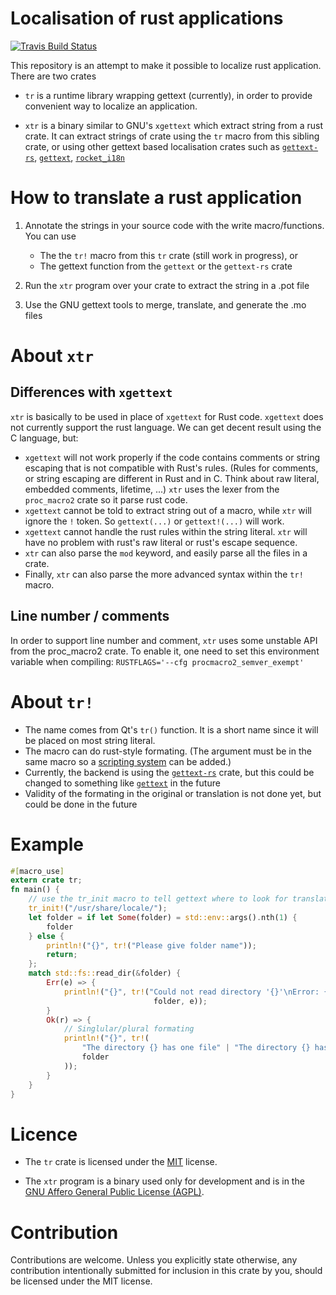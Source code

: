 # Localisation of rust applications

[![Travis Build Status](https://travis-ci.org/woboq/tr.svg?branch=master)](https://travis-ci.org/woboq/tr)

This repository is an attempt to make it possible to localize rust application.
There are two crates

* `tr` is a runtime library wrapping gettext (currently), in order to provide
  convenient way to localize an application.

* `xtr` is a binary similar to GNU's `xgettext` which extract string from a rust crate.
  It can extract strings of crate using the `tr` macro from this sibling crate, or using other
  gettext based localisation crates such as [`gettext-rs`](https://crates.io/crates/gettext-rs),
  [`gettext`](https://crates.io/crates/gettext), [`rocket_i18n`](https://github.com/BaptisteGelez/rocket_i18n)

# How to translate a rust application

1. Annotate the strings in your source code with the write macro/functions. You can use
    * The the `tr!` macro from this `tr` crate (still work in progress), or
    * The gettext function from the `gettext` or the `gettext-rs` crate

2. Run the `xtr` program over your crate to extract the string in a .pot file

3. Use the GNU gettext tools to merge, translate, and generate the .mo files

# About `xtr`

## Differences with `xgettext`

`xtr` is basically to be used in place of `xgettext` for Rust code.
`xgettext` does not currently support the rust language. We can get decent result
using the C language, but:

 * `xgettext` will not work properly if the code contains comments or string escaping that is
   not compatible with Rust's rules. (Rules for comments, or string escaping are different in
   Rust and in C. Think about raw literal, embedded comments, lifetime, ...)
   `xtr` uses the lexer from the `proc_macro2` crate so it parse rust code.
 * `xgettext` cannot be told to extract string out of a macro, while `xtr` will ignore the `!`
   token. So `gettext(...)` or `gettext!(...)` will work.
 * `xgettext` cannot handle the rust rules within the string literal. `xtr` will have no problem
   with rust's raw literal or rust's escape sequence.
 * `xtr` can also parse the `mod` keyword, and easily parse all the files in a crate.
 * Finally, `xtr` can also parse the more advanced syntax within the `tr!` macro.

 ## Line number / comments

 In order to support line number and comment, `xtr` uses some unstable API from the proc_macro2
 crate. To enable it, one need to set this environment variable when compiling:
 `RUSTFLAGS='--cfg procmacro2_semver_exempt'`

# About `tr!`

 * The name comes from Qt's `tr()` function. It is a short name since it will be placed on most
   string literal.
 * The macro can do rust-style formating. (The argument must be in the same macro so
   a [scripting system](https://techbase.kde.org/Localization/Concepts/Transcript) can be added.)
 * Currently, the backend is using the [`gettext-rs`](https://crates.io/crates/gettext-rs) crate,
   but this could be changed to something like [`gettext`](https://crates.io/crates/gettext) in the future
 * Validity of the formating in the original or translation is not done yet, but could be done in the
   future

# Example

```Rust
#[macro_use]
extern crate tr;
fn main() {
    // use the tr_init macro to tell gettext where to look for translations
    tr_init!("/usr/share/locale/");
    let folder = if let Some(folder) = std::env::args().nth(1) {
        folder
    } else {
        println!("{}", tr!("Please give folder name"));
        return;
    };
    match std::fs::read_dir(&folder) {
        Err(e) => {
            println!("{}", tr!("Could not read directory '{}'\nError: {}",
                                folder, e));
        }
        Ok(r) => {
            // Singlular/plural formating
            println!("{}", tr!(
                "The directory {} has one file" | "The directory {} has {n} files" % r.count(),
                folder
            ));
        }
    }
}
```


# Licence

 * The `tr` crate is licensed under the [MIT](https://opensource.org/licenses/MIT) license.

 * The `xtr` program is a binary used only for development and is in the
   [GNU Affero General Public License (AGPL)](https://www.gnu.org/licenses/agpl-3.0.en.html).

# Contribution

Contributions are welcome. Unless you explicitly state otherwise, any contribution intentionally submitted for inclusion
in this crate by you, should be licensed under the MIT license.


